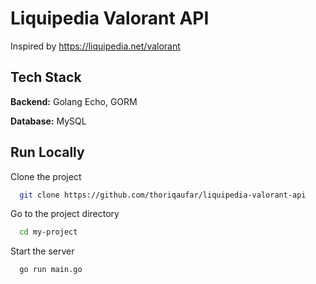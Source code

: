 # Liquipedia Valorant API

Inspired by https://liquipedia.net/valorant
## Tech Stack

**Backend:** Golang Echo, GORM

**Database:** MySQL


## Run Locally

Clone the project

```bash
  git clone https://github.com/thoriqaufar/liquipedia-valorant-api
```

Go to the project directory

```bash
  cd my-project
```

Start the server

```bash
  go run main.go
```

